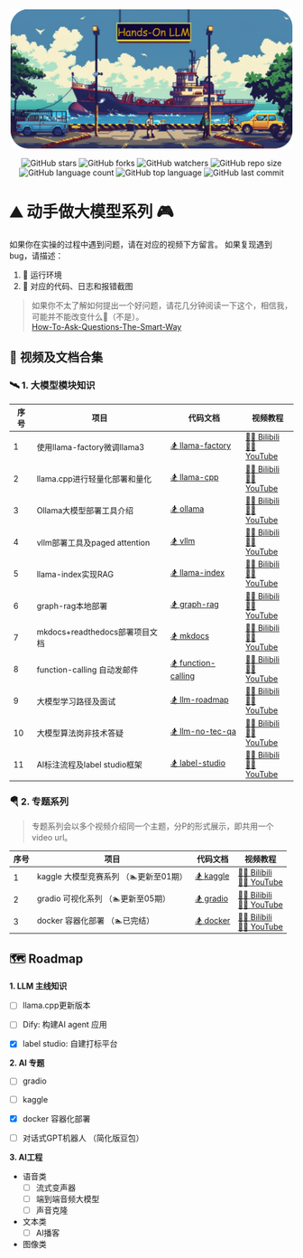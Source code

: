 <p align="center">
  <img src="assets/logo-min.png" width="500" alt="Hands on LLMs"/>
</p>

<div align="center">

  ![GitHub stars](https://img.shields.io/github/stars/echonoshy/cgft-llm?style=social)
  ![GitHub forks](https://img.shields.io/github/forks/echonoshy/cgft-llm?style=social)
  ![GitHub watchers](https://img.shields.io/github/watchers/echonoshy/cgft-llm?style=social)
  ![GitHub repo size](https://img.shields.io/github/repo-size/echonoshy/cgft-llm)
  ![GitHub language count](https://img.shields.io/github/languages/count/echonoshy/cgft-llm)
  ![GitHub top language](https://img.shields.io/github/languages/top/echonoshy/cgft-llm)
  ![GitHub last commit](https://img.shields.io/github/last-commit/echonoshy/cgft-llm?color=red)
  
</div>


# ⛰️ 动手做大模型系列 🎮

如果你在实操的过程中遇到问题，请在对应的视频下方留言。
如果复现遇到bug，请描述：
1. 🎯 运行环境
2. 🧩 对应的代码、日志和报错截图

> 如果你不太了解如何提出一个好问题，请花几分钟阅读一下这个，相信我，可能并不能改变什么🤫（不是）。  
> [How-To-Ask-Questions-The-Smart-Way](https://github.com/ryanhanwu/How-To-Ask-Questions-The-Smart-Way/blob/main/README-zh_CN.md)

## 🎨 视频及文档合集

### 🛰️ 1. 大模型模块知识

| 序号 | 项目                           | 代码文档                        | 视频教程                                                    |
|------|--------------------------------|---------------------------------|-------------------------------------------------------------|
| 1    | 使用llama-factory微调llama3    | [🏂 llama-factory](llama-factory/README.md) | [🤾‍♀️ Bilibili](https://www.bilibili.com/video/BV1uw4m1S7Cd) <br> [🏊‍♀️ YouTube](https://youtu.be/Hpc4QQQuLWM) |
| 2    | llama.cpp进行轻量化部署和量化    | [🏂 llama-cpp](llama-cpp/README.md) | [🤾‍♀️ Bilibili](https://www.bilibili.com/video/BV1et421N7TK) <br> [🏊‍♀️ YouTube](https://youtu.be/2MYsfe0pc9A) |
| 3    | Ollama大模型部署工具介绍         | [🏂 ollama](ollama/README.md)  | [🤾‍♀️ Bilibili](https://www.bilibili.com/video/BV1Gs421u7a5/) <br> [🏊‍♀️ YouTube](https://youtu.be/yQ1q8YWacyE) |
| 4    | vllm部署工具及paged attention   | [🏂 vllm](vllm/README.md)  | [🤾‍♀️ Bilibili](https://www.bilibili.com/video/BV1R1421r7tk) <br> [🏊‍♀️ YouTube](https://youtu.be/cQWzKX9gM9Q) 
| 5    | llama-index实现RAG             | [🏂 llama-index](llama-index/README.md)  | [🤾‍♀️ Bilibili](https://www.bilibili.com/video/BV1jE421A77u) <br> [🏊‍♀️ YouTube](https://youtu.be/Q6vUx94HCDc) |
| 6    | graph-rag本地部署              | [🏂 graph-rag](graph-rag/README.md)  | [🤾‍♀️ Bilibili](https://www.bilibili.com/video/BV1rE421w7t3) <br> [🏊‍♀️ YouTube](https://youtu.be/tFLJUXsKGsc) |
| 7    | mkdocs+readthedocs部署项目文档  | [🏂 mkdocs](mkdocs/README.md)  | [🤾‍♀️ Bilibili](https://www.bilibili.com/video/BV19f421v7P9) <br> [🏊‍♀️ YouTube](https://youtu.be/FRyvV-hj65M) |
| 8    | function-calling 自动发邮件    | [🏂 function-calling](function-calling/README.md)  | [🤾‍♀️ Bilibili](https://www.bilibili.com/video/BV1eH4y1c7KQ/) <br> [🏊‍♀️ YouTube](https://youtu.be/U2tbBxtA_wQ) |
| 9    | 大模型学习路径及面试    | [🏂 llm-roadmap](docs/llm-roadmap.md)  | [🤾‍♀️ Bilibili](https://www.bilibili.com/video/BV1maW4euELX) <br> [🏊‍♀️ YouTube](https://youtu.be/-YLeUO6wwz8) |
| 10   | 大模型算法岗非技术答疑    | [🏂 llm-no-tec-qa](docs/llm-no-tec-qa.md)  | [🤾‍♀️ Bilibili](https://www.bilibili.com/video/BV1Kjx7ejE5M/) <br> [🏊‍♀️ YouTube](https://youtu.be/JrY8CL0pz68) |
| 11   | AI标注流程及label studio框架    | [🏂 label-studio](label-studio/README.md)  | [🤾‍♀️ Bilibili](https://www.bilibili.com/video/BV1oRxteFEJi/) <br> [🏊‍♀️ YouTube](https://youtu.be/rTNrfq5Ay7o) |


### 🪂 2. 专题系列

> 专题系列会以多个视频介绍同一个主题，分P的形式展示，即共用一个video url。

| 序号 | 项目                           | 代码文档                        | 视频教程                                                    |
|------|--------------------------------|---------------------------------|-------------------------------------------------------------|
| 1    | kaggle 大模型竞赛系列  （🏊更新至01期）      | [🏂 kaggle](kaggle/getting-started.ipynb) | [🤾‍♀️ Bilibili](https://www.bilibili.com/video/BV1vVayeREVe/) <br> [🏊‍♀️ YouTube](https://youtu.be/Mz4V3zinMYI) |
| 2    | gradio 可视化系列     （🏊更新至05期）      | [🏂 gradio](gradio/README.md) | [🤾‍♀️ Bilibili](https://www.bilibili.com/video/BV1wi4aeXEM6/) <br> [🏊‍♀️ YouTube]() |
| 3    | docker 容器化部署     （🏊已完结）          | [🏂 docker](docker/README.md) | [🤾‍♀️ Bilibili](https://www.bilibili.com/video/BV1o7y7Y8EZ1/) <br> [🏊‍♀️ YouTube](https://studio.youtube.com/video/DeYNR47abG8/edit) |



## 🗺️ Roadmap


**1. LLM 主线知识**
- [ ] llama.cpp更新版本
- [ ] Dify: 构建AI agent 应用
- [x] label studio: 自建打标平台


**2. AI 专题**
- [ ] gradio 
- [ ] kaggle
- [x] docker 容器化部署
- [ ] 对话式GPT机器人 （简化版豆包）


**3. AI工程**
* 语音类
  - [ ] 流式变声器
  - [ ] 端到端音频大模型
  - [ ] 声音克隆

* 文本类
  - [ ] AI播客
* 图像类
